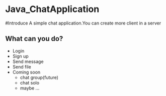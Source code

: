 # Java_ChatApplication
#Introduce
A simple chat application.You can create more client in a server
## What can you do?
- Login
- Sign up
- Send message
- Send file
- Coming soon
  + chat group(future)
  + chat solo
  + maybe ...
